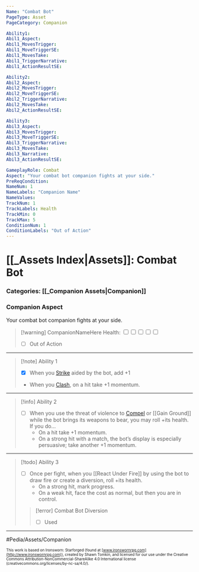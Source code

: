 ```yaml
---
Name: "Combat Bot"
PageType: Asset
PageCategory: Companion

Ability1:
Abil1_Aspect:
Abil1_MovesTrigger:
Abil1_MoveTriggerSE:
Abil1_MovesTake:
Abil1_TriggerNarrative:
Abil1_ActionResultSE:

Ability2:
Abil2_Aspect:
Abil2_MovesTrigger:
Abil2_MoveTriggerSE:
Abil2_TriggerNarrative:
Abil2_MovesTake:
Abil2_ActionResultSE:

Ability3:
Abil3_Aspect:
Abil3_MovesTrigger:
Abil3_MoveTriggerSE:
Abil3_TriggerNarrative:
Abil3_MovesTake:
Abil3_Narrative:
Abil3_ActionResultSE:

GameplayRole: Combat
Aspect: "Your combat bot companion fights at your side."
PreReqCondition: 
NameNum: 1
NameLabels: "Companion Name"
NameValues: 
TrackNum: 1
TrackLabels: Health
TrackMin: 0
TrackMax: 5
ConditionNum: 1
ConditionLabels: "Out of Action"
---
```

# [[_Assets Index|Assets]]: Combat Bot
### Categories: [[_Companion Assets|Companion]]
### Companion Aspect
Your combat bot companion fights at your side.
> [!warning] CompanionNameHere
> Health: <input type="checkbox" /><input type="checkbox" /><input type="checkbox" /><input type="checkbox" /><input type="checkbox" />
> - [ ] Out of Action
___
> [!note] Ability 1
> - [x] When you [Strike](z_Obsi-Forge-Apedia/Moves/Combat/Strike.md) aided by the bot, add +1
> - When you [Clash](z_Obsi-Forge-Apedia/Moves/Combat/Clash.md), on a hit take +1 momentum.
___
> [!info] Ability 2
> - [ ] When you use the threat of violence to [Compel](z_Obsi-Forge-Apedia/Moves/Adventure/Compel.md) or [[Gain Ground]] while the bot brings its weapons to bear, you may roll +its health.  If you do...
> 	- On a hit take +1 momentum. 
> 	- On a strong hit with a match, the bot’s display is especially persuasive; take another +1 momentum.
___
> [!todo] Ability 3
> - [ ] Once per fight, when you [[React Under Fire]] by using the bot to draw fire or create a diversion, roll +its health. 
> 	- On a strong hit, mark progress. 
> 	- On a weak hit, face the cost as normal, but then you are in control.
> 
> > [!error] Combat Bot Diversion
> > - [ ] Used
___

#Pedia/Assets/Companion 

<font size=-2>This work is based on Ironsworn: Starforged (found at [www.ironswornrpg.com](http://www.ironswornrpg.com)), created by Shawn Tomkin, and licensed for our use under the Creative Commons Attribution-NonCommercial-ShareAlike 4.0 International license  (creativecommons.org/licenses/by-nc-sa/4.0/).</font>